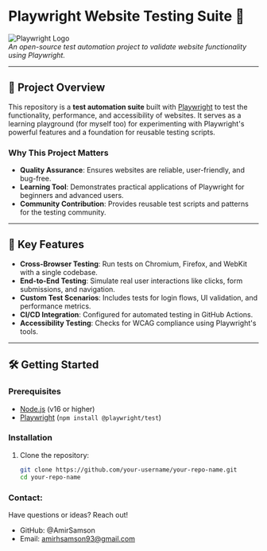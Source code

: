 # Playwright Website Testing Suite 🧪

![Playwright Logo](https://playwright.dev/img/playwright-logo.svg)  
*An open-source test automation project to validate website functionality using Playwright.*

---

## 🚀 Project Overview

This repository is a **test automation suite** built with [Playwright](https://playwright.dev/docs/next/intro) to test the functionality, performance, and accessibility of websites. 
It serves as a learning playground (for myself too) for experimenting with Playwright's powerful features and a foundation for reusable testing scripts.

### Why This Project Matters
- **Quality Assurance**: Ensures websites are reliable, user-friendly, and bug-free.
- **Learning Tool**: Demonstrates practical applications of Playwright for beginners and advanced users.
- **Community Contribution**: Provides reusable test scripts and patterns for the testing community.

---

## 🎯 Key Features

- **Cross-Browser Testing**: Run tests on Chromium, Firefox, and WebKit with a single codebase.
- **End-to-End Testing**: Simulate real user interactions like clicks, form submissions, and navigation.
- **Custom Test Scenarios**: Includes tests for login flows, UI validation, and performance metrics.
- **CI/CD Integration**: Configured for automated testing in GitHub Actions.
- **Accessibility Testing**: Checks for WCAG compliance using Playwright's tools.

---

## 🛠️ Getting Started

### Prerequisites
- [Node.js](https://nodejs.org/) (v16 or higher)
- [Playwright](https://playwright.dev/docs/next/intro#installation) (`npm install @playwright/test`)

### Installation
1. Clone the repository:
   ```bash
   git clone https://github.com/your-username/your-repo-name.git
   cd your-repo-name

### Contact:
Have questions or ideas? Reach out!
- GitHub: @AmirSamson
- Email: amirhsamson93@gmail.com


